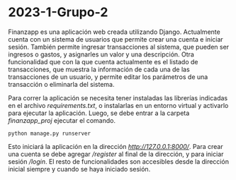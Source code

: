 # 2023-1-Grupo-2

Finanzapp es una aplicación web creada utilizando Django. Actualmente cuenta con un sistema de usuarios que permite crear una cuenta e iniciar sesión. También permite ingresar transacciones al sistema, que pueden ser ingresos o gastos, y asignarles un valor y una descripción. Otra funcionalidad que con la que cuenta actualmente es el listado de transacciones, que muestra la información de cada una de las transacciones de un usuario, y permite editar los parámetros de una transacción o eliminarla del sistema.

Para correr la aplicación se necesita tener instaladas las librerías indicadas en el archivo *requirements.txt*, o instalarlas en un entorno virtual y activarlo para ejecutar la aplicación. Luego, se debe entrar a la carpeta *finanzapp_proj* ejecutar el comando.

```
python manage.py runserver
```

Esto iniciará la aplicación en la dirección *http://127.0.0.1:8000/*. Para crear una cuenta se debe agregar */register* al final de la dirección, y para iniciar sesión */login*. El resto de funcionalidades son accesibles desde la dirección inicial siempre y cuando se haya iniciado sesión.
